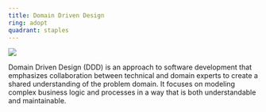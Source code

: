 ```yaml
---
title: Domain Driven Design
ring: adopt
quadrant: staples
---
```


[![](https://img.shields.io/badge/DDD-0c7cba?logo=gitbook&logoColor=000&style=flat)](https://www.geeksforgeeks.org/system-design/domain-driven-design-ddd/)

Domain Driven Design (DDD) is an approach to software development that emphasizes collaboration between technical and domain experts to create a shared understanding of the problem domain. It focuses on modeling complex business logic and processes in a way that is both understandable and maintainable.